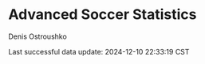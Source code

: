 # Advanced Soccer Statistics
Denis Ostroushko

<!-- gfm -->

Last successful data update: 2024-12-10 22:33:19 CST
